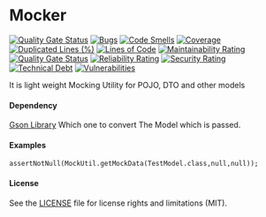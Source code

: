 # Mocker

[![Quality Gate Status](https://sonarcloud.io/api/project_badges/measure?project=saifali40_Mocker&metric=alert_status)](https://sonarcloud.io/dashboard?id=saifali40_Mocker)
[![Bugs](https://sonarcloud.io/api/project_badges/measure?project=saifali40_Mocker&metric=bugs)](https://sonarcloud.io/dashboard?id=saifali40_Mocker)
[![Code Smells](https://sonarcloud.io/api/project_badges/measure?project=saifali40_Mocker&metric=code_smells)](https://sonarcloud.io/dashboard?id=saifali40_Mocker)
[![Coverage](https://sonarcloud.io/api/project_badges/measure?project=saifali40_Mocker&metric=coverage)](https://sonarcloud.io/dashboard?id=saifali40_Mocker)
[![Duplicated Lines (%)](https://sonarcloud.io/api/project_badges/measure?project=saifali40_Mocker&metric=duplicated_lines_density)](https://sonarcloud.io/dashboard?id=saifali40_Mocker)
[![Lines of Code](https://sonarcloud.io/api/project_badges/measure?project=saifali40_Mocker&metric=ncloc)](https://sonarcloud.io/dashboard?id=saifali40_Mocker)
[![Maintainability Rating](https://sonarcloud.io/api/project_badges/measure?project=saifali40_Mocker&metric=sqale_rating)](https://sonarcloud.io/dashboard?id=saifali40_Mocker)
[![Quality Gate Status](https://sonarcloud.io/api/project_badges/measure?project=saifali40_Mocker&metric=alert_status)](https://sonarcloud.io/dashboard?id=saifali40_Mocker)
[![Reliability Rating](https://sonarcloud.io/api/project_badges/measure?project=saifali40_Mocker&metric=reliability_rating)](https://sonarcloud.io/dashboard?id=saifali40_Mocker)
[![Security Rating](https://sonarcloud.io/api/project_badges/measure?project=saifali40_Mocker&metric=security_rating)](https://sonarcloud.io/dashboard?id=saifali40_Mocker)
[![Technical Debt](https://sonarcloud.io/api/project_badges/measure?project=saifali40_Mocker&metric=sqale_index)](https://sonarcloud.io/dashboard?id=saifali40_Mocker)
[![Vulnerabilities](https://sonarcloud.io/api/project_badges/measure?project=saifali40_Mocker&metric=vulnerabilities)](https://sonarcloud.io/dashboard?id=saifali40_Mocker)

It is light weight Mocking Utility for POJO, DTO and other models

#### Dependency
[Gson Library](https://mvnrepository.com/artifact/com.google.code.gson/gson)
Which one to convert The Model which is passed.

#### Examples

```
assertNotNull(MockUtil.getMockData(TestModel.class,null,null));
```


#### License
See the [LICENSE](LICENSE) file for license rights and limitations (MIT).

